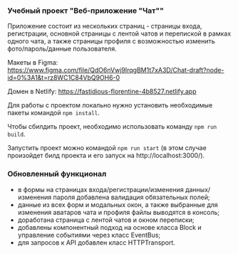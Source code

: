 ### Учебный проект "Веб-приложение "Чат""

Приложение состоит из нескольких страниц - страницы входа, регистрации, основной страницы с лентой чатов и перепиской в рамках одного чата, а также страницы профиля с возможностью изменить фото/пароль/данные пользователя.

Макеты в Figma: https://www.figma.com/file/QdO6nVwj9IrqgBM1t7xA3D/Chat-draft?node-id=0%3A1&t=rz8WC1C84VbQ9OH6-0

Домен в Netlify: https://fastidious-florentine-4b8527.netlify.app

Для работы с проектом локально нужно установить необходимые пакеты командой ```npm install```.

Чтобы сбилдить проект, необходимо использовать команду ```npm run build```.

Запустить проект можно командой ```npm run start``` (в этом случае произойдет билд проекта и его запуск на http://localhost:3000/).

### Обновленный функционал

- в формы на страницах входа/регистрации/изменения данных/изменения пароля добавлена валидация обязательных полей;
- данные из всех форм и модальных окон, а также выбранные для изменения аватаров чата и профиля файлы выводятся в консоль;
- доработана страница с лентой чатов и окном переписки;
- добавлены компонентный подход на основе класса Block и управление событиями через класс EventBus;
- для запросов к API добавлен класс HTTPTransport.
